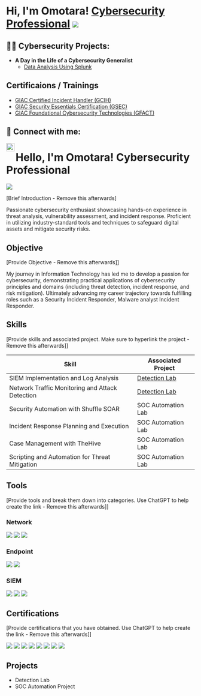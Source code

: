 <h1>Hi, I'm Omotara! <a href="https://www.linkedin.com/in/omotarakokori/">Cybersecurity Professional</a>
<a href="https://www.credly.com/badges/fa004c89-c870-4283-9b87-eed0d4fdfe3c/linked_in_profile)"><img src="https://img.shields.io/badge/-GCIH-000000?&style=for-the-badge&logo=GFACT&logoColor=white" /></a>

<h2>👨‍💻 Cybersecurity Projects:</h2>

- <b>A Day in the Life of a Cybersecurity Generalist</b>
  - [Data Analysis Using Splunk](https://github.com/Omotara100/LABURL)

<h2>Certificaions / Trainings </h2>

- [GIAC Certified Incident Handler (GCIH)](https://www.credly.com/badges/94ae84a1-28c6-424b-a248-47244cc66ed2/linked_in_profile)
- [GIAC Security Essentials Certification (GSEC)](https://www.credly.com/badges/f365deb8-e80e-4be2-a1d4-1e05454d4f7a/linked_in_profile)
- [GIAC Foundational Cybersecurity Technologies (GFACT)](https://www.credly.com/badges/fa004c89-c870-4283-9b87-eed0d4fdfe3c/linked_in_profile)


<h2> 🤳 Connect with me:</h2>

[<img align="left" alt="JoshMadakor | LinkedIn" width="22px" src="https://cdn.jsdelivr.net/npm/simple-icons@v3/icons/linkedin.svg" />][linkedin]


[linkedin]: https://linkedin.com/in/omotarakokori

# Hello, I'm Omotara! Cybersecurity Professional
<a href="https://www.linkedin.com/in/omotarakokori/"><img src="https://img.shields.io/badge/-LinkedIn-0072b1?&style=for-the-badge&logo=linkedin&logoColor=white" /></a>

[Brief Introduction - Remove this afterwards]

Passionate cybersecurity enthusiast showcasing hands-on experience in threat analysis, vulnerability assessment, and incident response. Proficient in utilizing industry-standard tools and techniques to safeguard digital assets and mitigate security risks.

## Objective
[Provide Objective - Remove this afterwards]]

My journey in Information Technology has led me to develop a passion for cybersecurity, demonstrating practical applications of cybersecurity principles and domains (including threat detection, incident response, and risk mitigation). Ultimately advancing my career trajectory towards fulfilling roles such as a Security Incident Responder, Malware analyst Incident Responder.

## Skills
[Provide skills and associated project. Make sure to hyperlink the project - Remove this afterwards]]

| Skill                                         | Associated Project         |
|-----------------------------------------------|----------------------------|
| SIEM Implementation and Log Analysis          | <a href="https://google.com">Detection Lab</a>|
| Network Traffic Monitoring and Attack Detection | <a href="https://google.com">Detection Lab</a>|
| Security Automation with Shuffle SOAR         | SOC Automation Lab|
| Incident Response Planning and Execution      | SOC Automation Lab|
| Case Management with TheHive                  | SOC Automation Lab|
| Scripting and Automation for Threat Mitigation | SOC Automation Lab|

## Tools
[Provide tools and break them down into categories. Use ChatGPT to help create the link - Remove this afterwards]]

### Network
<div>
    <img src="https://img.shields.io/badge/-Wireshark-1679A7?&style=for-the-badge&logo=Wireshark&logoColor=white" />
    <img src="https://img.shields.io/badge/-Suricata-EF3B2D?&style=for-the-badge&logo=Suricata&logoColor=white" />
    <img src="https://img.shields.io/badge/-Zeek-777BB4?&style=for-the-badge&logo=Zeek&logoColor=white" />
</div>

### Endpoint
<div>
    <img src="https://img.shields.io/badge/-Microsoft_Defender_for_Endpoint-00A4EF?&style=for-the-badge&logo=Microsoft&logoColor=white" />
    <img src="https://img.shields.io/badge/-Velociraptor-4B275F?&style=for-the-badge&logo=Velociraptor&logoColor=white" />
</div>

### SIEM
<div>
    <img src="https://img.shields.io/badge/-Microsoft_Sentinel-0078D4?&style=for-the-badge&logo=Microsoft&logoColor=white" />
    <img src="https://img.shields.io/badge/-Splunk-000000?&style=for-the-badge&logo=Splunk&logoColor=white" />
    <img src="https://img.shields.io/badge/-Elastic-005571?&style=for-the-badge&logo=Elastic&logoColor=white" />
</div>

## Certifications
[Provide certifications that you have obtained. Use ChatGPT to help create the link - Remove this afterwards]]
<div>
<a href="https://www.credly.com/badges/94ae84a1-28c6-424b-a248-47244cc66ed2/linked_in_profile"><img src="https://img.shields.io/badge/-GCIH-000000?&style=for-the-badge&logo=GIAC&logoColor=white"/></a>
<a href="https://www.credly.com/badges/f365deb8-e80e-4be2-a1d4-1e05454d4f7a/linked_in_profile"><img src="https://img.shields.io/badge/-GSEC-0078D4?&style=for-the-badge&logo=GIAC&logoColor=white" /></a>
<a href="https://www.credly.com/badges/fa004c89-c870-4283-9b87-eed0d4fdfe3c/linked_in_profile)"><img src="https://img.shields.io/badge/-GCIH-000000?&style=for-the-badge&logo=GFACT&logoColor=white" /></a>


<img src="https://img.shields.io/badge/-Security%2B-FF0000?&style=for-the-badge&logo=CompTIA&logoColor=white" />
<img src="https://img.shields.io/badge/-Network%2B-007ACC?&style=for-the-badge&logo=CompTIA&logoColor=white" />
<img src="https://img.shields.io/badge/-A%2B-4D4D4D?&style=for-the-badge&logo=CompTIA&logoColor=white" />
<img src="https://img.shields.io/badge/-CDSA-006400?&style=for-the-badge&logoColor=white" />
<img src="https://img.shields.io/badge/-CCD-000080?&style=for-the-badge&logoColor=white" />
</div>

## Projects
- Detection Lab
- SOC Automation Project

